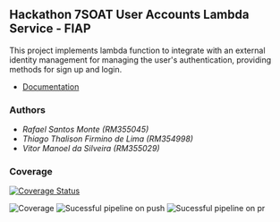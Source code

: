 ## Hackathon 7SOAT User Accounts Lambda Service - FIAP

This project implements lambda function to integrate with an external identity management for managing the user's authentication, providing methods for sign up and login.

- [Documentation](docs/service.md)

### Authors

- _Rafael Santos Monte (RM355045)_
- _Thiago Thalison Firmino de Lima (RM354998)_
- _Vitor Manoel da Silveira (RM355029)_

### Coverage

[![Coverage Status](https://coveralls.io/repos/github/rafaelsmonte/hackaton-user-accounts/badge.svg?branch=main)](https://coveralls.io/github/rafaelsmonte/hackaton-user-accounts?branch=main)


![Coverage](docs/evidences/user-accounts.png)
![Sucessful pipeline on push](docs/evidences/user-accounts.png)
![Sucessful pipeline on pr](docs/evidences/user-accounts.png)

